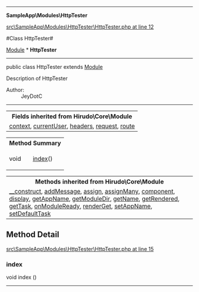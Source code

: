 

- - -

**SampleApp\Modules\HttpTester**


<a href="https://github.com/JeyDotC/Hirudo/blob/master/src/SampleApp/Modules/HttpTester/HttpTester.php#L12" >src\SampleApp\Modules\HttpTester\HttpTester.php at line 12</a>

#Class HttpTester#

<a href="">Module</a>
    * **HttpTester**




- - -

<p class="signature"><span class='k'>public  class</span> <span class='nx'>HttpTester</span>
extends <a href="">Module</a>

</p>

<div class="comment" id="overview_description"><p>Description of HttpTester</p></div>

<dl>
<dt>Author:</dt>
<dd>JeyDotC</dd>
</dl>


- - -

<table class="inherit">
<tr><th colspan="2">Fields inherited from Hirudo\Core\Module</th></tr>
<tr><td><a href="">context</a>, <a href="">currentUser</a>, <a href="">headers</a>, <a href="">request</a>, <a href="">route</a></td></tr></table>

<table id="summary_method">
<tr><th colspan="2">Method Summary</th></tr>
<tr>
<td><span class='k'></span> <span class='nx'>void</span></td>
<td class="description"><p class="name"><a href="#index">index</a>()</p></td>
</tr>
</table>

<table class="inherit">
<tr><th colspan="2">Methods inherited from Hirudo\Core\Module</th></tr>
<tr><td><a href="">__construct</a>, <a href="">addMessage</a>, <a href="">assign</a>, <a href="">assignMany</a>, <a href="">component</a>, <a href="">display</a>, <a href="">getAppName</a>, <a href="">getModuleDir</a>, <a href="">getName</a>, <a href="">getRendered</a>, <a href="">getTask</a>, <a href="">onModuleReady</a>, <a href="">renderGet</a>, <a href="">setAppName</a>, <a href="">setDefaultTask</a></td></tr></table>

<h2 id="detail_method">Method Detail</h2>

<a href="https://github.com/JeyDotC/Hirudo/blob/master/src/SampleApp/Modules/HttpTester/HttpTester.php#L15" >src\SampleApp\Modules\HttpTester\HttpTester.php at line 15</a>

<h3 id="index()">index</h3>
<span class='k'></span> <span class='nx'>void</span> <span class='nf'>index</span> ()

<div class="details">

</div>

- - -

